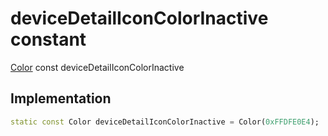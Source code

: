 


# deviceDetailIconColorInactive constant






[Color](https://api.flutter.dev/flutter/dart-ui/Color-class.html) const deviceDetailIconColorInactive
  







## Implementation

```dart
static const Color deviceDetailIconColorInactive = Color(0xFFDFE0E4);


```







